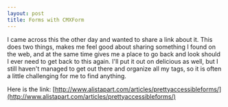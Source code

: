 ```yaml
---
layout: post
title: Forms with CMXForm
---
```


I came across this the other day and wanted to share a link about it. This does two things, makes me feel good about sharing something I found on the web, and at the same time gives me a place to go back and look should I ever need to get back to this again. I'll put it out on delicious as well, but I still haven't managed to get out there and organize all my tags, so it is often a little challenging for me to find anything.

Here is the link: [http://www.alistapart.com/articles/prettyaccessibleforms/](http://www.alistapart.com/articles/prettyaccessibleforms/)